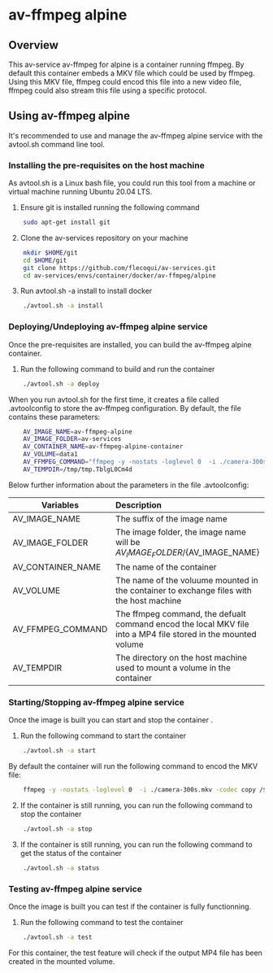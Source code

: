 # av-ffmpeg alpine

## Overview
This av-service av-ffmpeg for alpine is a container running ffmpeg.
By default this container embeds a MKV file which could be used by ffmpeg.
Using this MKV file, ffmpeg could encod this file into a new video file, ffmpeg could also stream this file using a specific protocol.

## Using av-ffmpeg alpine
It's recommended to use and manage the av-ffmpeg alpine service with the avtool.sh command line tool.

### Installing the pre-requisites on the host machine
As avtool.sh is a Linux bash file, you could run this tool from a machine or virtual machine running Ubuntu 20.04 LTS.

1. Ensure git is installed running the following command

```bash
    sudo apt-get install git
```

2. Clone the av-services repository on your machine

```bash
    mkdir $HOME/git
    cd $HOME/git
    git clone https://github.com/flecoqui/av-services.git
    cd av-services/envs/container/docker/av-ffmpeg/alpine 
```
3. Run avtool.sh -a install to install docker 

```bash
    ./avtool.sh -a install
```

### Deploying/Undeploying av-ffmpeg alpine service
Once the pre-requisites are installed, you can build the av-ffmpeg alpine container.


1. Run the following command to build and run the container

```bash
    ./avtool.sh -a deploy
```

When you run avtool.sh for the first time, it creates a file called .avtoolconfig to store the av-ffmpeg configuration. By default, the file contains these parameters:

```bash
    AV_IMAGE_NAME=av-ffmpeg-alpine
    AV_IMAGE_FOLDER=av-services
    AV_CONTAINER_NAME=av-ffmpeg-alpine-container
    AV_VOLUME=data1
    AV_FFMPEG_COMMAND="ffmpeg -y -nostats -loglevel 0  -i ./camera-300s.mkv -codec copy /data1/camera-300s.mp4"
    AV_TEMPDIR=/tmp/tmp.TblgL0Cm4d
```

Below further information about the parameters in the file .avtoolconfig:

| Variables | Description |
| ---------------------|:-------------|
| AV_IMAGE_NAME | The suffix of the image name   |
| AV_IMAGE_FOLDER | The image folder, the image name will be ${AV_IMAGE_FOLDER}/${AV_IMAGE_NAME}  |
| AV_CONTAINER_NAME | The name of the container  |
| AV_VOLUME | The name of the voluume mounted in the container to exchange files with the host machine  |
| AV_FFMPEG_COMMAND | The ffmpeg command, the defualt command encod the local MKV file into a MP4 file stored in the mounted volume  |
| AV_TEMPDIR | The directory on the host machine used to mount a volume in the container |



### Starting/Stopping av-ffmpeg alpine service
Once the image is built you can start and stop the container .


1. Run the following command to start the container

```bash
    ./avtool.sh -a start
```
By default the container will run the following command to encod the MKV file:


```bash
    ffmpeg -y -nostats -loglevel 0  -i ./camera-300s.mkv -codec copy /${AV_VOLUME}/camera-300s.mp4
```


2. If the container is still running, you can run the following command to stop the container

```bash
    ./avtool.sh -a stop
```

3. If the container is still running, you can run the following command to get the status of the container

```bash
    ./avtool.sh -a status
```

### Testing av-ffmpeg alpine service
Once the image is built you can test if the container is fully functionning.

1. Run the following command to test the container

```bash
    ./avtool.sh -a test
```

For this container, the test feature will check if the output MP4 file has been created in the mounted volume.



